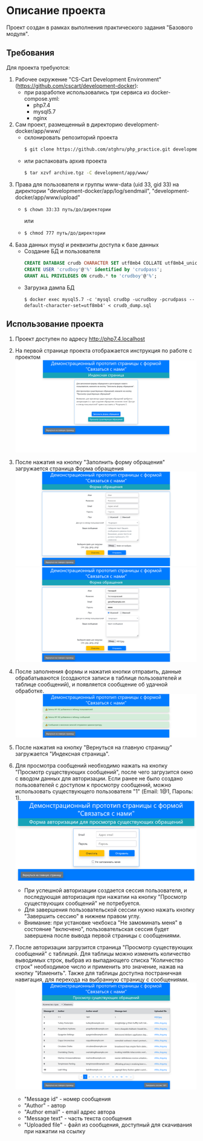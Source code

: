 # Описание проекта

Проект создан в рамках выполнения практического задания "Базового модуля".

## Требования

Для проекта требуются:
1. Рабочее окружение "CS-Cart Development Environment" (https://github.com/cscart/development-docker):
    * при разработке использовались три сервиса из docker-compose.yml:
      * php7.4
      * mysql5.7
      * nginx
2. Сам проект, размещенный в директорию development-docker/app/www/
    * склонировать репозиторий проекта
      ```bash
      $ git clone https://github.com/atghru/php_practice.git development-docker/app/www/
      ```
    * или распаковать архив проекта
      ```bash
      $ tar xzvf archive.tgz -C development/app/www/
      ```
2. Права для пользователя и группы www-data (uid 33, gid 33) на директории "development-docker/app/log/sendmail", "development-docker/app/www/upload"
    * ```bash
      $ chown 33:33 путь/до/директории
      ```
      или

    * ```bash
      $ chmod 777 путь/до/директории
      ```
3. База данных mysql и реквизиты доступа к базе данных
    * Создание БД и пользователя
      ```sql
      CREATE DATABASE crudb CHARACTER SET utf8mb4 COLLATE utf8mb4_unicode_520_ci;
      CREATE USER 'crudboy'@'%' identified by 'crudpass';
      GRANT ALL PRIVILEGES ON crudb.* to 'crudboy'@'%';
      ```
    * Загрузка дампа БД
      ```shell
      $ docker exec mysql5.7 -c 'mysql crudbp -ucrudboy -pcrudpass --default-character-set=utf8mb4' < crudb_dump.sql
      ```
## Использование проекта

1. Проект доступен по адресу http://php7.4.localhost

2. На первой странице проекта отображается инструкция по работе с проектом
![Скриншот индексной страницы](README_assets/ss_index_page.png "Скриншот индексной страницы")

3. После нажатия на кнопку "Заполнить форму обращения" загружается страница Форма обращения
![Скриншот формы обращения](README_assets/ss_form_message_page.png "Скриншот формы обращения")
![Скриншот заполненной формы обращения](README_assets/ss_form_message_page_filled.png "Скриншот заполненной формы обращения")

4. После заполнения формы и нажатия кнопки отправить, данные обрабатываются (создаются записи в таблице пользователей и таблице сообщений), и появляется сообщение об удачной обработке.
![Скриншот удачного заполнения формы](README_assets/ss_form_filled_success.png "Скриншот удачного заполнения формы")

5. После нажатия на кнопку "Вернуться на главную страницу" загружается "Индексная страница".

6. Для просмотра сообщений необходимо нажать на кнопку "Просмотр существующих сообщений", после чего загрузится окно с вводом данных для авторизации. Если ранее не было создано пользователей с доступом к просмотру сообщений, можно использовать существующего пользователя "1" (Email: 1@1, Пароль: 1).
![Скриншот формы авторизации](README_assets/ss_auth_page.png "Скриншот формы авторизации")
    * При успешной авторизации создается сессия пользователя, и последующая авторизация при нажатии на кнопку "Просмотр существующих сообщений" не потребуется.
    * Для завершения пользовательской сессии нужно нажать кнопку "Завершить сессию" в нижнем правом углу.
    * Внимание: при установке чекбокса "Не замоминать меня" в состояние "включено", пользовательская сессия будет завершена после вывода первой страницы с сообщениями.

7. После авторизации загрузится страница "Просмотр существующих сообщений" с таблицей. Для таблицы можно изменить количество выводимых строк, выбрав из выпадающего списка "Количество строк" необходимое число и применить это значение, нажав на кнопку "Изменить". Также для таблицы доступна постраничная навигация, для перехода на выбранную страницу с сообщениями.
![Скриншот просмотра сообщений](README_assets/ss_messages_view.png "Скриншот просмотра сообщений")
    - "Message id" - номер сообщения
    - "Author" - автор
    - "Author email" - email адрес автора
    - "Message text" - часть текста сообщения
    - "Uploaded file" - файл из сообщения, доступный для скачивания при нажатии на ссылку
